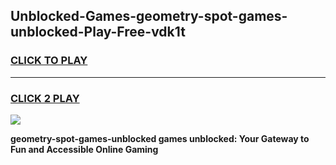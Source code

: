 
## Unblocked-Games-geometry-spot-games-unblocked-Play-Free-vdk1t
<h3>
<a href="https://premium76.site?title=geometry-spot-games-unblocked&ref=23A">CLICK TO PLAY</a></h3>
<hr>

<h3>
<a href="https://premium76.site?title=geometry-spot-games-unblocked&ref=23A">CLICK 2 PLAY</a>
  
</h3>

<a href="https://premium76.site?title=geometry-spot-games-unblocked&ref=23A"><img src="https://clearcache.store/games.png"></a>


**geometry-spot-games-unblocked games unblocked: Your Gateway to Fun and Accessible Online Gaming**
